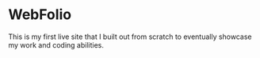 # WebFolio
This is my first live site that I built out from scratch to eventually showcase my work and coding abilities.
